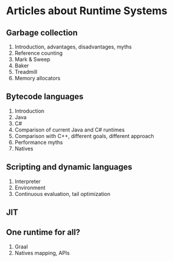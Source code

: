 # Articles about Runtime Systems

## Garbage collection
1. Introduction, advantages, disadvantages, myths
2. Reference counting
3. Mark & Sweep
4. Baker
5. Treadmill
6. Memory allocators

## Bytecode languages
1. Introduction
2. Java
3. C#
4. Comparison of current Java and C# runtimes
5. Comparison with C++, different goals, different approach
6. Performance myths
7. Natives

## Scripting and dynamic languages
1. Interpreter
2. Environment
3. Continuous evaluation, tail optimization

## JIT

## One runtime for all?
1. Graal
2. Natives mapping, APIs

